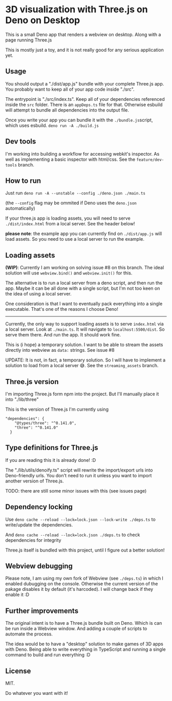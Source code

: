 # 3D visualization with Three.js on Deno on Desktop

This is a small Deno app that renders a webview on desktop. Along with a page
running Three.js

This is mostly just a toy, and it is not really good for any serious application
yet.

## Usage

You should output a "./dist/app.js" bundle with your complete Three.js app. You
probably want to keep all of your app code inside "./src".

The entrypoint is "./src/index.ts". Keep all of your dependencies referenced
inside the `src` folder. There is an `appDeps.ts` file for that. Otherwise
esbuild will attempt to bundle all dependencies into the output file.

Once you write your app you can bundle it with the `./bundle.js`script, which
uses esbuild. `deno run -A ./build.js`

## Dev tools

I'm working into building a workflow for accessing webkit's inspector. As well
as implementing a basic inspector with html/css. See the `feature/dev-tools` branch.

## How to run

Just run `deno run -A --unstable --config ./deno.json ./main.ts`

(the `--config` flag may be ommited if Deno uses the `deno.json` automatically)

If your three.js app is loading assets, you will need to serve
`./dist/index.html` from a local server. See the header below!

**please note**: the example app you can currently find on `./dist/app.js` will
load assets. So you need to use a local server to run the example.

## Loading assets

**(WIP)**: Currently I am working on solving issue #8 on this branch. The ideal
solution will use `webview.bind()` and `webview.init()` for this.

The alternative is to run a local server from a deno script, and then run the
app. Maybe it can be all done with a single script, but I'm not too keen on the
idea of using a local server.

One consideration is that I want to eventually pack everything into a single
executable. That's one of the reasons I choose Deno!

---

Currently, the only way to support loading assets is to serve `index.html` via a
local server. Look at `./main.ts`. It will navigate to `localhost:5500/dist`. So
serve them there. And run the app. It should work fine.

This is (i hope) a temporary solution. I want to be able to stream the assets
directly into webview as `data:` strings. See issue #8

UPDATE: It is not, in fact, a temporary solution. So I will have to implement
a solution to load from a local server 😅. See the `streaming_assets` branch.

## Three.js version

I'm importing Three.js form npm into the project. But I'll manually place it
into "./lib/three"

This is the version of Three.js I'm currently using

```
"dependencies": {
    "@types/three": "^0.141.0",
    "three": "^0.141.0"
  }
```

## Type definitions for Three.js

If you are reading this it is already done! :D

The "./lib/utils/denoify.ts" script will rewrite the import/export urls into
Deno-friendly urls. You don't need to run it unless you want to import another
version of Three.js.

TODO: there are still some minor issues with this (see issues page)

## Dependency locking

Use `deno cache --reload --lock=lock.json --lock-write ./deps.ts` to
write/update the dependencies.

And `deno cache --reload --lock=lock.json ./deps.ts` to check dependencies for
integrity

Three.js itself is bundled with this project, until I figure out a better
solution!

## Webview debugging

Please note, I am using my own fork of Webview (see `./deps.ts`) in which I
enabled dubugging on the console. Otherwise the current version of the pakage
disables it by default (it's harcoded). I will change back if they enable it :D

## Further improvements

The original intent is to have a Three.js bundle built on Deno. Which is can be
run inside a Webview window. And adding a couple of scripts to automate the
process.

The idea would be to have a "desktop" solution to make games of 3D apps with
Deno. Being able to write everything in TypeScript and running a single command
to build and run everything :D

## License

MIT.

Do whatever you want with it!
